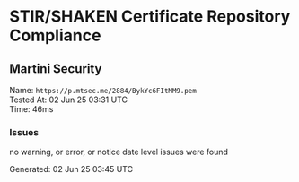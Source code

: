 # STIR/SHAKEN Certificate Repository Compliance

## Martini Security

Name: `https://p.mtsec.me/2884/BykYc6FItMM9.pem`\
Tested At: 02 Jun 25 03:31 UTC\
Time: 46ms

### Issues

no warning, or error, or notice date level issues were found

Generated: 02 Jun 25 03:45 UTC